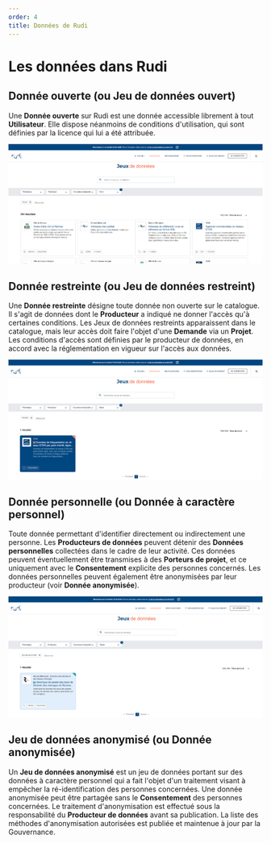 ```yaml
---
order: 4
title: Données de Rudi
---
```


# Les données dans Rudi

## Donnée ouverte (ou Jeu de données ouvert)

Une **Donnée ouverte** sur Rudi est une donnée accessible librement à tout **Utilisateur**. Elle dispose néanmoins de conditions d'utilisation, qui sont définies par la licence qui lui a été attribuée. 

![Ouvert](/assets/images/glossaire/datasets/open-dataset.png)

## Donnée restreinte (ou Jeu de données restreint)

Une **Donnée restreinte** désigne toute donnée non ouverte sur le catalogue. Il s'agit de données dont le **Producteur** a indiqué ne donner l'accès qu'à certaines conditions. Les Jeux de données restreints apparaissent dans le catalogue, mais leur accès doit faire l'objet d'une **Demande** via un **Projet**. Les conditions d'accès sont définies par le producteur de données, en accord avec la réglementation en vigueur sur l'accès aux données. 

![Restreint](/assets/images/glossaire/datasets/restricted-dataset.png)

## Donnée personnelle (ou Donnée à caractère personnel)

Toute donnée permettant d'identifier directement ou indirectement une personne. Les **Producteurs de données** peuvent détenir des **Données personnelles** collectées dans le cadre de leur activité. Ces données peuvent éventuellement être transmises à des **Porteurs de projet**, et ce uniquement avec le **Consentement** explicite des personnes concernés. Les données personnelles peuvent également être anonymisées par leur producteur (voir **Donnée anonymisée**).

![Selfdata](/assets/images/glossaire/datasets/self-dataset.png)

## Jeu de données anonymisé (ou Donnée anonymisée)

Un **Jeu de données anonymisé** est un jeu de données portant sur des données à caractère personnel qui a fait l'objet d'un traitement visant à empêcher la ré-identification des personnes concernées. Une donnée anonymisée peut être partagée sans le **Consentement** des personnes concernées. Le traitement d'anonymisation est effectué sous la responsabilité du **Producteur de données** avant sa publication. La liste des méthodes d'anonymisation autorisées est publiée et maintenue à jour par la Gouvernance.
